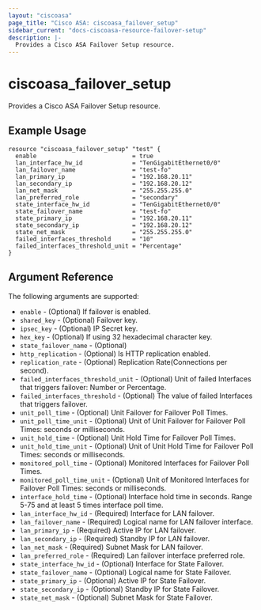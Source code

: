 ```yaml
---
layout: "ciscoasa"
page_title: "Cisco ASA: ciscoasa_failover_setup"
sidebar_current: "docs-ciscoasa-resource-failover-setup"
description: |-
  Provides a Cisco ASA Failover Setup resource.
---
```


# ciscoasa_failover_setup

Provides a Cisco ASA Failover Setup resource.

## Example Usage

```hcl
resource "ciscoasa_failover_setup" "test" {
  enable                           = true
  lan_interface_hw_id              = "TenGigabitEthernet0/0"
  lan_failover_name                = "test-fo"
  lan_primary_ip                   = "192.168.20.11"
  lan_secondary_ip                 = "192.168.20.12"
  lan_net_mask                     = "255.255.255.0"
  lan_preferred_role               = "secondary"
  state_interface_hw_id            = "TenGigabitEthernet0/0"
  state_failover_name              = "test-fo"
  state_primary_ip                 = "192.168.20.11"
  state_secondary_ip               = "192.168.20.12"
  state_net_mask                   = "255.255.255.0"
  failed_interfaces_threshold      = "10"
  failed_interfaces_threshold_unit = "Percentage"
}
```

## Argument Reference

The following arguments are supported:

* `enable` - (Optional) If failover is enabled.
* `shared_key` - (Optional) Failover key.
* `ipsec_key` - (Optional) IP Secret key.
* `hex_key` - (Optional) If using 32 hexadecimal character key.
* `state_failover_name` - (Optional) 
* `http_replication` - (Optional) Is HTTP replication enabled.
* `replication_rate` - (Optional) Replication Rate(Connections per second).
* `failed_interfaces_threshold_unit` - (Optional) Unit of failed Interfaces that triggers failover: Number or Percentage.
* `failed_interfaces_threshold` - (Optional) The value of failed Interfaces that triggers failover.
* `unit_poll_time` - (Optional) Unit Failover for Failover Poll Times.
* `unit_poll_time_unit` - (Optional) Unit of Unit Failover for Failover Poll Times: seconds or milliseconds.
* `unit_hold_time` - (Optional) Unit Hold Time for Failover Poll Times.
* `unit_hold_time_unit` - (Optional) Unit of Unit Hold Time for Failover Poll Times: seconds or milliseconds.
* `monitored_poll_time` - (Optional) Monitored Interfaces for Failover Poll Times.
* `monitored_poll_time_unit` - (Optional) Unit of Monitored Interfaces for Failover Poll Times: seconds or milliseconds.
* `interface_hold_time` - (Optional) Interface hold time in seconds. Range 5-75 and at least 5 times interface poll time.
* `lan_interface_hw_id` - (Required) Interface for LAN failover.
* `lan_failover_name` - (Required) Logical name for LAN failover interface.
* `lan_primary_ip` - (Required) Active IP for LAN failover.
* `lan_secondary_ip` - (Required) Standby IP for LAN failover.
* `lan_net_mask` - (Required) Subnet Mask for LAN failover.
* `lan_preferred_role` - (Required) Lan failover interface preferred role.
* `state_interface_hw_id` - (Optional) Interface for State Failover.
* `state_failover_name` - (Optional) Logical name for State Failover.
* `state_primary_ip` - (Optional) Active IP for State Failover.
* `state_secondary_ip` - (Optional) Standby IP for State Failover.
* `state_net_mask` - (Optional) Subnet Mask for State Failover.
